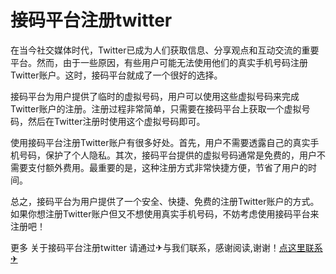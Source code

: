 # 接码平台注册twitter

在当今社交媒体时代，Twitter已成为人们获取信息、分享观点和互动交流的重要平台。然而，由于一些原因，有些用户可能无法使用他们的真实手机号码注册Twitter账户。这时，接码平台就成了一个很好的选择。

接码平台为用户提供了临时的虚拟号码，用户可以使用这些虚拟号码来完成Twitter账户的注册。注册过程非常简单，只需要在接码平台上获取一个虚拟号码，然后在Twitter注册时使用这个虚拟号码即可。

使用接码平台注册Twitter账户有很多好处。首先，用户不需要透露自己的真实手机号码，保护了个人隐私。其次，接码平台提供的虚拟号码通常是免费的，用户不需要支付额外费用。最重要的是，这种注册方式非常快捷方便，节省了用户的时间。

总之，接码平台为用户提供了一个安全、快捷、免费的注册Twitter账户的方式。如果你想注册Twitter账户但又不想使用真实手机号码，不妨考虑使用接码平台来注册吧！

更多 关于接码平台注册twitter 请通过✈与我们联系，感谢阅读,谢谢！[点这里联系✈](https://abc.k02.cc)